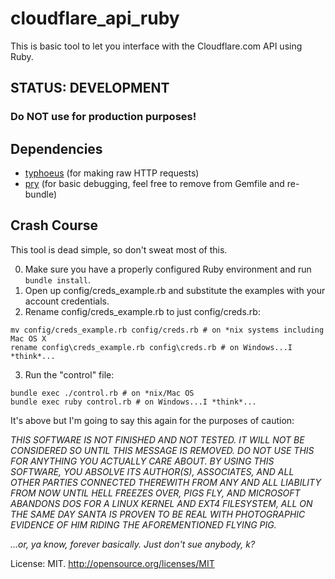 # cloudflare_api_ruby

This is basic tool to let you interface with the Cloudflare.com API using Ruby.

## STATUS: DEVELOPMENT
### Do NOT use for production purposes!

## Dependencies

- [typhoeus](https://github.com/typhoeus/typhoeus) (for making raw HTTP requests)
- [pry](https://github.com/pry/pry) (for basic debugging, feel free to remove from Gemfile and re-bundle)

## Crash Course

This tool is dead simple, so don't sweat most of this.

0. Make sure you have a properly configured Ruby environment and run ```bundle install```.
1. Open up config/creds_example.rb and substitute the examples with your account credentials.
2. Rename config/creds_example.rb to just config/creds.rb:
```
mv config/creds_example.rb config/creds.rb # on *nix systems including Mac OS X
rename config\creds_example.rb config\creds.rb # on Windows...I *think*...
```
3. Run the "control" file:
```
bundle exec ./control.rb # on *nix/Mac OS
bundle exec ruby control.rb # on Windows...I *think*...
```

It's above but I'm going to say this again for the purposes of caution:

*THIS SOFTWARE IS NOT FINISHED AND NOT TESTED. IT WILL NOT BE CONSIDERED SO
UNTIL THIS MESSAGE IS REMOVED. DO NOT USE THIS FOR ANYTHING YOU ACTUALLY CARE
ABOUT. BY USING THIS SOFTWARE, YOU ABSOLVE ITS AUTHOR(S), ASSOCIATES, AND ALL
OTHER PARTIES CONNECTED THEREWITH FROM ANY AND ALL LIABILITY FROM NOW UNTIL HELL
FREEZES OVER, PIGS FLY, AND MICROSOFT ABANDONS DOS FOR A LINUX KERNEL AND EXT4
FILESYSTEM, ALL ON THE SAME DAY SANTA IS PROVEN TO BE REAL WITH PHOTOGRAPHIC
EVIDENCE OF HIM RIDING THE AFOREMENTIONED FLYING PIG.*

*...or, ya know, forever basically. Just don't sue anybody, k?*

License: MIT. http://opensource.org/licenses/MIT
